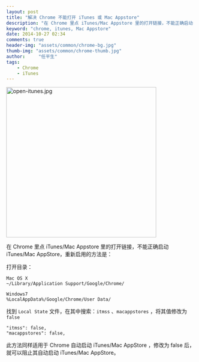 ```yaml
---
layout: post
title: "解决 Chrome 不能打开 iTunes 或 Mac Appstore"
description: "在 Chrome 里点 iTunes/Mac Appstore 里的打开链接，不能正确启动 iTunes/Mac AppStore，重新启用的方法是找到 Local State 文件，删除其中对应条目"
keyword: "chrome, itunes, Mac Appstore"
date: 2014-10-27 02:34
comments: true
header-img: "assets/common/chrome-bg.jpg"
thumb-img: "assets/common/chrome-thumb.jpg"
author:     "任平生"
tags:
    - Chrome
    - iTunes
---
```


<img src="http://note.rpsh.net/assets/2014/10/open-itunes.jpg" alt="open-itunes.jpg" width="400">


在 Chrome 里点 iTunes/Mac Appstore 里的打开链接，不能正确启动 iTunes/Mac AppStore，重新启用的方法是：


打开目录：

``` 
Mac OS X
~/Library/Application Support/Google/Chrome/
```

``` 
Windows7
%LocalAppData%/Google/Chrome/User Data/

```

找到  `Local State` 文件，在其中搜索：`itmss` 、`macappstores` ，将其值修改为 `false`

```
"itmss": false,
"macappstores": false,
```

此方法同样适用于 Chrome 自动启动 iTunes/Mac AppStore ，修改为 false 后，就可以阻止其自动启动 iTunes/Mac AppStore。